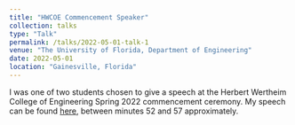 ```yaml
---
title: "HWCOE Commencement Speaker"
collection: talks
type: "Talk"
permalink: /talks/2022-05-01-talk-1
venue: "The University of Florida, Department of Engineering"
date: 2022-05-01
location: "Gainesville, Florida"
---
```


I was one of two students chosen to give a speech at the Herbert Wertheim College of Engineering Spring 2022 commencement ceremony. My speech can be found [here](https://mediasite.video.ufl.edu/Mediasite/Play/e6acb084fb564c9fadd0b54006a7cef21d), between minutes 52 and 57 approximately.
